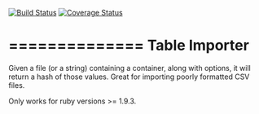 [![Build Status](https://travis-ci.org/pressdoc/table_importer.svg?branch=master)](https://travis-ci.org/pressdoc/table_importer) [![Coverage Status](https://coveralls.io/repos/pressdoc/table_importer/badge.png?branch=master)](https://coveralls.io/r/pressdoc/table_importer?branch=master)

==============
Table Importer
==============

Given a file (or a string) containing a container, along with options, it will return a hash of those values. Great for importing poorly formatted CSV files.

Only works  for ruby versions >= 1.9.3.
